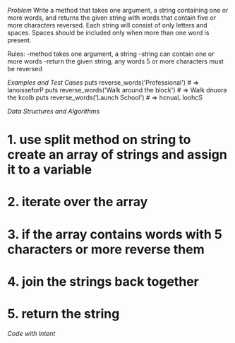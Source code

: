 *Problem*
Write a method that takes one argument, a string containing one or more words, 
and returns the given string with words that contain five or more characters reversed. 
Each string will consist of only letters and spaces.
Spaces should be included only when more than one word is present.

Rules:
  -method takes one argument, a string
  -string can contain one or more words
  -return the given string, any words 5 or more characters must be reversed

*Examples and Test Cases*
puts reverse_words('Professional')          # => lanoisseforP
puts reverse_words('Walk around the block') # => Walk dnuora the kcolb
puts reverse_words('Launch School')         # => hcnuaL loohcS

*Data Structures and Algorithms*
# 1. use split method on string to create an array of strings and assign it to a variable
# 2. iterate over the array
# 3. if the array contains words with 5 characters or more reverse them
# 4. join the strings back together
# 5. return the string 

*Code with Intent*
